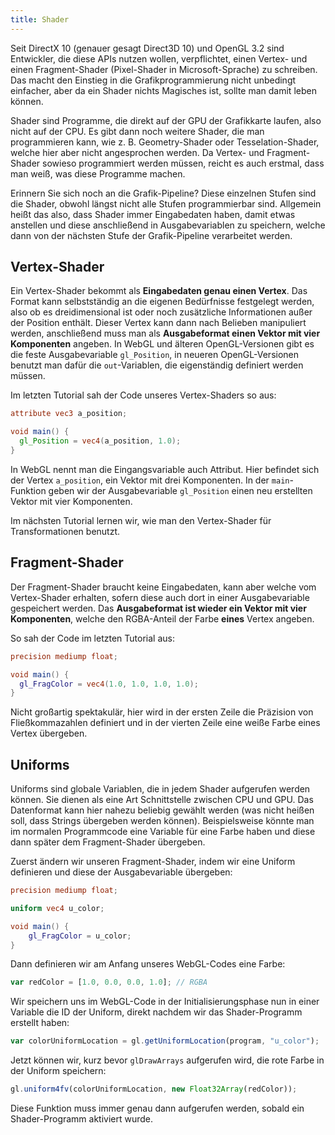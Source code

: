 ```yaml
---
title: Shader
---
```

Seit DirectX 10 (genauer gesagt Direct3D 10) und OpenGL 3.2 sind Entwickler, die diese APIs nutzen wollen, verpflichtet, einen Vertex- und einen Fragment-Shader (Pixel-Shader in Microsoft-Sprache) zu schreiben. Das macht den Einstieg in die Grafikprogrammierung nicht unbedingt einfacher, aber da ein Shader nichts Magisches ist, sollte man damit leben können.

Shader sind Programme, die direkt auf der GPU der Grafikkarte laufen, also nicht auf der CPU. Es gibt dann noch weitere Shader, die man programmieren kann, wie z. B. Geometry-Shader oder Tesselation-Shader, welche hier aber nicht angesprochen werden. Da Vertex- und Fragment-Shader sowieso programmiert werden müssen, reicht es auch erstmal, dass man weiß, was diese Programme machen.

Erinnern Sie sich noch an die Grafik-Pipeline? Diese einzelnen Stufen sind die Shader, obwohl längst nicht alle Stufen programmierbar sind. Allgemein heißt das also, dass Shader immer Eingabedaten haben, damit etwas anstellen und diese anschließend in Ausgabevariablen zu speichern, welche dann von der nächsten Stufe der Grafik-Pipeline verarbeitet werden.

## Vertex-Shader

Ein Vertex-Shader bekommt als **Eingabedaten genau einen Vertex**. Das Format kann selbstständig an die eigenen Bedürfnisse festgelegt werden, also ob es dreidimensional ist oder noch zusätzliche Informationen außer der Position enthält. Dieser Vertex kann dann nach Belieben manipuliert werden, anschließend muss man als **Ausgabeformat einen Vektor mit vier Komponenten** angeben. In WebGL und älteren OpenGL-Versionen gibt es die feste Ausgabevariable ``gl_Position``, in neueren OpenGL-Versionen benutzt man dafür die ``out``-Variablen, die eigenständig definiert werden müssen.

Im letzten Tutorial sah der Code unseres Vertex-Shaders so aus:

```glsl
attribute vec3 a_position;

void main() {
  gl_Position = vec4(a_position, 1.0);
}
```

In WebGL nennt man die Eingangsvariable auch Attribut. Hier befindet sich der Vertex ``a_position``, ein Vektor mit drei Komponenten. In der ``main``-Funktion geben wir der Ausgabevariable ``gl_Position`` einen neu erstellten Vektor mit vier Komponenten.

Im nächsten Tutorial lernen wir, wie man den Vertex-Shader für Transformationen benutzt.

## Fragment-Shader

Der Fragment-Shader braucht keine Eingabedaten, kann aber welche vom Vertex-Shader erhalten, sofern diese auch dort in einer Ausgabevariable gespeichert werden. Das **Ausgabeformat ist wieder ein Vektor mit vier Komponenten**, welche den RGBA-Anteil der Farbe **eines** Vertex angeben.

So sah der Code im letzten Tutorial aus:

```glsl
precision mediump float;

void main() {
  gl_FragColor = vec4(1.0, 1.0, 1.0, 1.0);
}
```

Nicht großartig spektakulär, hier wird in der ersten Zeile die Präzision von Fließkommazahlen definiert und in der vierten Zeile eine weiße Farbe eines Vertex übergeben.

## Uniforms

Uniforms sind globale Variablen, die in jedem Shader aufgerufen werden können. Sie dienen als eine Art Schnittstelle zwischen CPU und GPU. Das Datenformat kann hier nahezu beliebig gewählt werden (was nicht heißen soll, dass Strings übergeben werden können). Beispielsweise könnte man im normalen Programmcode eine Variable für eine Farbe haben und diese dann später dem Fragment-Shader übergeben.

Zuerst ändern wir unseren Fragment-Shader, indem wir eine Uniform definieren und diese der Ausgabevariable übergeben:

```glsl
precision mediump float;

uniform vec4 u_color;

void main() {
    gl_FragColor = u_color;
}
```

Dann definieren wir am Anfang unseres WebGL-Codes eine Farbe:

```js
var redColor = [1.0, 0.0, 0.0, 1.0]; // RGBA
```

Wir speichern uns im WebGL-Code in der Initialisierungsphase nun in einer Variable die ID der Uniform, direkt nachdem wir das Shader-Programm erstellt haben:

```js
var colorUniformLocation = gl.getUniformLocation(program, "u_color");
```

Jetzt können wir, kurz bevor ``glDrawArrays`` aufgerufen wird, die rote Farbe in der Uniform speichern:

```js
gl.uniform4fv(colorUniformLocation, new Float32Array(redColor));
```

Diese Funktion muss immer genau dann aufgerufen werden, sobald ein Shader-Programm aktiviert wurde.
